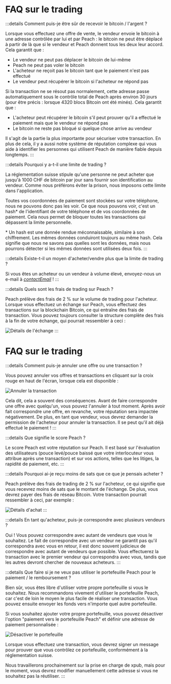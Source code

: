 # FAQ sur le trading

:::details Comment puis-je être sûr de recevoir le bitcoin / l'argent ?

Lorsque vous effectuez une offre de vente, le vendeur envoie le bitcoin à une adresse contrôlée par lui et par Peach : le bitcoin ne peut être déplacé à partir de là que si le vendeur et Peach donnent tous les deux leur accord. Cela garantit que :

- Le vendeur ne peut pas déplacer le bitcoin de lui-même
- Peach ne peut pas voler le bitcoin
- L'acheteur ne reçoit pas le bitcoin tant que le paiement n'est pas effectué
- Le vendeur peut récupérer le bitcoin si l'acheteur ne répond pas

Si la transaction ne se résout pas normalement, cette adresse passe automatiquement sous le contrôle total de Peach après environ 30 jours (pour être précis : lorsque 4320 blocs Bitcoin ont été minés). Cela garantit que :

- L'acheteur peut récupérer le bitcoin s'il peut prouver qu'il a effectué le paiement mais que le vendeur ne répond pas
- Le bitcoin ne reste pas bloqué si quelque chose arrive au vendeur

Il s'agit de la partie la plus importante pour sécuriser votre transaction. En plus de cela, il y a aussi notre système de réputation complexe qui vous aide à identifier les personnes qui utilisent Peach de manière fiable depuis longtemps.
:::

:::details Pourquoi y a-t-il une limite de trading ?

La réglementation suisse stipule qu'une personne ne peut acheter que jusqu'à 1000 CHF de bitcoin par jour sans fournir son identification au vendeur. Comme nous préférons éviter la prison, nous imposons cette limite dans l'application.

Toutes vos coordonnées de paiement sont stockées sur votre téléphone, nous ne pouvons donc pas les voir. Ce que nous pouvons voir, c'est un hash\* de l'identifiant de votre téléphone et de vos coordonnées de paiement. Cela nous permet de bloquer toutes les transactions qui dépassent la limite personnelle.

\* Un hash est une donnée rendue méconnaissable, similaire à son chiffrement. Les mêmes données conduiront toujours au même hash. Cela signifie que nous ne savons pas quelles sont les données, mais nous pourrons détecter si les mêmes données sont utilisées deux fois.
:::

:::details Existe-t-il un moyen d'acheter/vendre plus que la limite de trading ?

Si vous êtes un acheteur ou un vendeur à volume élevé, envoyez-nous un e-mail à [$contactEmail$](mailto:$contactEmail$) !
:::

:::details Quels sont les frais de trading sur Peach ?

Peach prélève des frais de 2 % sur le volume de trading pour l'acheteur. Lorsque vous effectuez un échange sur Peach, vous effectuez des transactions sur la blockchain Bitcoin, ce qui entraîne des frais de transaction. Vous pouvez toujours consulter la structure complète des frais à la fin de votre échange, qui pourrait ressembler à ceci :

![Détails de l'échange](/img/faq/trading/TradeBreakdowns.png)
:::

# FAQ sur le trading

:::details Comment puis-je annuler une offre ou une transaction ?

Vous pouvez annuler vos offres et transactions en cliquant sur la croix rouge en haut de l'écran, lorsque cela est disponible :

![Annuler la transaction](/img/faq/trading/cancel.png)

Cela dit, cela a souvent des conséquences. Avant de faire correspondre une offre avec quelqu'un, vous pouvez l'annuler à tout moment. Après avoir fait correspondre une offre, en revanche, votre réputation sera impactée négativement. De plus, en tant que vendeur, vous devrez demander la permission de l'acheteur pour annuler la transaction. Il se peut qu'il ait déjà effectué le paiement !
:::

:::details Que signifie le score Peach ?

Le score Peach est votre réputation sur Peach. Il est basé sur l'évaluation des utilisateurs (pouce levé/pouce baissé que votre interlocuteur vous attribue après une transaction) et sur vos actions, telles que les litiges, la rapidité de paiement, etc.
:::

:::details Pourquoi ai-je reçu moins de sats que ce que je pensais acheter ?

Peach prélève des frais de trading de 2 % sur l'acheteur, ce qui signifie que vous recevrez moins de sats que le montant de l'échange. De plus, vous devrez payer des frais de réseau Bitcoin. Votre transaction pourrait ressembler à ceci, par exemple :

![Détails d'achat](/img/faq/trading/TradeBreakdownBuy.png)
:::

:::details En tant qu'acheteur, puis-je correspondre avec plusieurs vendeurs ?

Oui ! Vous pouvez correspondre avec autant de vendeurs que vous le souhaitez. Le fait de correspondre avec un vendeur ne garantit pas qu'il correspondra avec vous en retour, il est donc souvent judicieux de correspondre avec autant de vendeurs que possible. Vous effectuerez la transaction avec le premier vendeur qui correspondra avec vous, tandis que les autres devront chercher de nouveaux acheteurs.
:::

:::details Que faire si je ne veux pas utiliser le portefeuille Peach pour le paiement / le remboursement ?

Bien sûr, vous êtes libre d'utiliser votre propre portefeuille si vous le souhaitez. Nous recommandons vivement d'utiliser le portefeuille Peach, car c'est de loin le moyen le plus facile de réaliser une transaction. Vous pouvez ensuite envoyer les fonds vers n'importe quel autre portefeuille.

Si vous souhaitez ajouter votre propre portefeuille, vous pouvez désactiver l'option "paiement vers le portefeuille Peach" et définir une adresse de paiement personnalisée :

![Désactiver le portefeuille](/img/faq/trading/disablewallet.png)

Lorsque vous effectuez une transaction, vous devrez signer un message pour prouver que vous contrôlez ce portefeuille, conformément à la réglementation suisse.

Nous travaillerons prochainement sur la prise en charge de xpub, mais pour le moment, vous devrez modifier manuellement cette adresse si vous ne souhaitez pas la réutiliser.
:::
